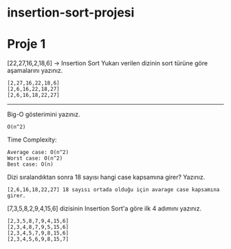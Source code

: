 # insertion-sort-projesi
# Proje 1
 [22,27,16,2,18,6] -> Insertion Sort
Yukarı verilen dizinin sort türüne göre aşamalarını yazınız. 
```
[2,27,16,22,18,6]
[2,6,16,22,18,27]
[2,6,16,18,22,27]
```
---
Big-O gösterimini yazınız.
```
O(n^2)
```
Time Complexity: 
```
Average case: O(n^2) 
Worst case: O(n^2)
Best case: O(n)
```
Dizi sıralandıktan sonra 18 sayısı hangi case kapsamına girer? Yazınız.
```
[2,6,16,18,22,27] 18 sayısı ortada olduğu için avarage case kapsamına girer.
```


[7,3,5,8,2,9,4,15,6] dizisinin Insertion Sort'a göre ilk 4 adımını yazınız.
```
[2,3,5,8,7,9,4,15,6]
[2,3,4,8,7,9,5,15,6]
[2,3,4,5,7,9,8,15,6]
[2,3,4,5,6,9,8,15,7]
```